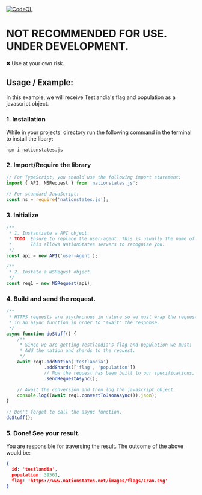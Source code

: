 [![CodeQL](https://github.com/heaveria-ns/nationstates.js/actions/workflows/codeql-analysis.yml/badge.svg?branch=master)](https://github.com/heaveria-ns/nationstates.js/actions/workflows/codeql-analysis.yml)
# NOT RECOMMENDED FOR USE. UNDER DEVELOPMENT.
❌ Use at your own risk.


## Usage / Example:
In this example, we will receive Testlandia's flag and population as a javascript object.
### 1. Installation
While in your projects' directory run the following command in the terminal to install the libary:
```
npm i nationstates.js
```

### 2. Import/Require the library
```TypeScript
// For TypeScript, you should use the following import statement:
import { API, NSRequest } from 'nationstates.js';

// For standard JavaScript:
const ns = require('nationstates.js');
```

### 3. Initialize
```TypeScript
/**
 * 1. Instantiate a API object.
 * TODO: Ensure to replace the user-agent. This is usually the name of your own nation.
 *       This allows NationStates servers to recognize you.
 */
const api = new API('user-Agent');

/**
 * 2. Instate a NSRequst object.
 */
const req1 = new NSRequest(api);
```

### 4. Build and send the request.
```TypeScript
/**
 * HTTPS requests are asychronous in nature so we must wrap the request
 * in an async function in order to "await" the response.
 */
async function doStuff() {
    /**
     * Since we are getting Testlandia's flag and population we must:
     * Add the nation and shards to the request.
     */
    await req1.addNation('testlandia')
              .addShards(['flag', 'population'])
              // Now the request has been built to our specifications, we can send it.
              .sendRequestAsync();
    
    // Await the conversion and then log the javascript object.
    console.log((await req1.convertToJsonAsync()).json);
}

// Don't forget to call the async function.
doStuff();
```

### 5. Done! See your result.
You are responsible for traversing the result. The outcome of the above would be:
```JSON
{
  id: 'testlandia',
  population: 39561,
  flag: 'https://www.nationstates.net/images/flags/Iran.svg'
}

```
